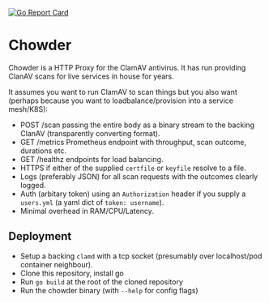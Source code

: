 [![Go Report Card](https://goreportcard.com/badge/github.com/lachlanmunro/chowder)](https://goreportcard.com/report/github.com/lachlanmunro/chowder)
# Chowder

Chowder is a HTTP Proxy for the ClamAV antivirus. It has run providing ClanAV scans for live services in house for years.

It assumes you want to run ClamAV to scan things but you also want (perhaps because you want to loadbalance/provision into a service mesh/K8S):
* POST /scan passing the entire body as a binary stream to the backing ClanAV (transparently converting format).
* GET /metrics Prometheus endpoint with throughput, scan outcome, durations etc.
* GET /healthz endpoints for load balancing.
* HTTPS if either of the supplied `certfile` or `keyfile` resolve to a file.
* Logs (preferably JSON) for all scan requests with the outcomes clearly logged.
* Auth (arbitary token) using an `Authorization` header if you supply a `users.yml` (a yaml dict of `token: username`).
* Minimal overhead in RAM/CPU/Latency.

## Deployment
* Setup a backing `clamd` with a tcp socket (presumably over localhost/pod container neighbour).
* Clone this repository, install go
* Run `go build` at the root of the cloned repository
* Run the chowder binary (with `--help` for config flags)
